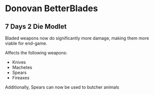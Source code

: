 # Donovan BetterBlades

## 7 Days 2 Die Modlet

Bladed weapons now do significantly more damage, making them more viable for end-game.

Affects the following weapons:

- Knives
- Machetes
- Spears
- Fireaxes

Additionally, Spears can now be used to butcher animals
